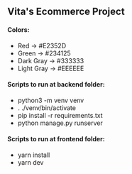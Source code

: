 ## Vita's Ecommerce Project

#### Colors:

- Red -> #E2352D
- Green -> #234125
- Dark Gray -> #333333
- Light Gray -> #EEEEEE

#### Scripts to run at backend folder:

- python3 -m venv venv
- . ./venv/bin/activate
- pip install -r requirements.txt
- python manage.py runserver


#### Scripts to run at frontend folder:

- yarn install
- yarn dev
